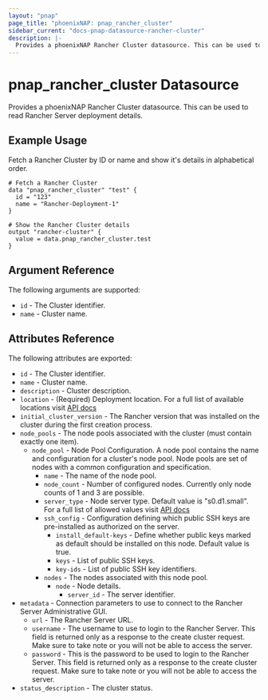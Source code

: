 ```yaml
---
layout: "pnap"
page_title: "phoenixNAP: pnap_rancher_cluster"
sidebar_current: "docs-pnap-datasource-rancher-cluster"
description: |-
  Provides a phoenixNAP Rancher Cluster datasource. This can be used to read Rancher Server deployment details.
---
```


# pnap_rancher_cluster Datasource

Provides a phoenixNAP Rancher Cluster datasource. This can be used to read Rancher Server deployment details.



## Example Usage

Fetch a Rancher Cluster by ID or name and show it's details in alphabetical order. 

```hcl
# Fetch a Rancher Cluster
data "pnap_rancher_cluster" "test" {
  id = "123"
  name = "Rancher-Deployment-1"
}

# Show the Rancher Cluster details
output "rancher-cluster" {
  value = data.pnap_rancher_cluster.test
}
```

## Argument Reference

The following arguments are supported:

* `id` - The Cluster identifier.
* `name` - Cluster name.


## Attributes Reference

The following attributes are exported:

* `id` - The Cluster identifier.
* `name` - Cluster name.
* `description` - Cluster description.
* `location` - (Required) Deployment location. For a full list of available locations visit [API docs](https://developers.phoenixnap.com/docs/rancher/1)
* `initial_cluster_version` - The Rancher version that was installed on the cluster during the first creation process.
* `node_pools` - The node pools associated with the cluster (must contain exactly one item).
    * `node_pool` - Node Pool Configuration. A node pool contains the name and configuration for a cluster's node pool. Node pools are set of nodes with a common configuration and specification.
        * `name` - The name of the node pool.
        * `node_count` - Number of configured nodes. Currently only node counts of 1 and 3 are possible.
        * `server_type` - Node server type. Default value is "s0.d1.small". For a full list of allowed values visit [API docs](https://developers.phoenixnap.com/docs/rancher/1)
        * `ssh_config` - Configuration defining which public SSH keys are pre-installed as authorized on the server.
            * `install_default-keys` - Define whether public keys marked as default should be installed on this node. Default value is true.
            * `keys` - List of public SSH keys.
            * `key-ids` - List of public SSH key identifiers.
        * `nodes` - The nodes associated with this node pool.
            * `node` - Node details.
                * `server_id` - The server identifier.
* `metadata` - Connection parameters to use to connect to the Rancher Server Administrative GUI.
    * `url` - The Rancher Server URL.
    * `username` - The username to use to login to the Rancher Server. This field is returned only as a response to the create cluster request. Make sure to take note or you will not be able to access the server.
    * `password` - This is the password to be used to login to the Rancher Server. This field is returned only as a response to the create cluster request. Make sure to take note or you will not be able to access the server.
* `status_description` - The cluster status.

